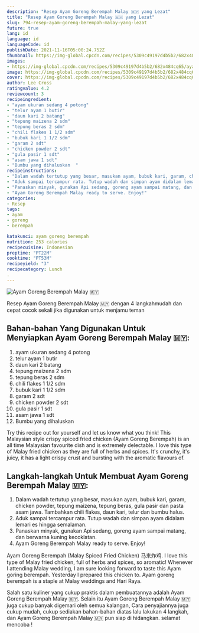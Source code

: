 ```yaml
---
description: "Resep Ayam Goreng Berempah Malay 🇲🇾 yang Lezat"
title: "Resep Ayam Goreng Berempah Malay 🇲🇾 yang Lezat"
slug: 794-resep-ayam-goreng-berempah-malay-yang-lezat
future: true
lang: id
language: id
languageCode: id
publishDate: 2021-11-16T05:00:24.752Z 
thumbnail: https://img-global.cpcdn.com/recipes/5309c49197d4b5b2/682x484cq65/ayam-goreng-berempah-malay-foto-resep-utama.png
images:
- https://img-global.cpcdn.com/recipes/5309c49197d4b5b2/682x484cq65/ayam-goreng-berempah-malay-foto-resep-utama.png
image: https://img-global.cpcdn.com/recipes/5309c49197d4b5b2/682x484cq65/ayam-goreng-berempah-malay-foto-resep-utama.png
cover: https://img-global.cpcdn.com/recipes/5309c49197d4b5b2/682x484cq65/ayam-goreng-berempah-malay-foto-resep-utama.png
author: Lee Cross
ratingvalue: 4.2
reviewcount: 3
recipeingredient:
- "ayam ukuran sedang 4 potong"
- "telur ayam 1 butir"
- "daun kari 2 batang"
- "tepung maizena 2 sdm"
- "tepung beras 2 sdm"
- "chili flakes 1 1/2 sdm"
- "bubuk kari 1 1/2 sdm"
- "garam 2 sdt"
- "chicken powder 2 sdt"
- "gula pasir 1 sdt"
- "asam jawa 1 sdt"
- "Bumbu yang dihaluskan  "
recipeinstructions:
- "Dalam wadah tertutup yang besar, masukan ayam, bubuk kari, garam, chicken powder, tepung maizena, tepung beras, gula pasir dan pasta asam jawa. Tambahkan chili flakes, daun kari, telur dan bumbu halus."
- "Aduk sampai tercampur rata. Tutup wadah dan simpan ayam didalam lemari es hingga semalaman."
- "Panaskan minyak, gunakan Api sedang, goreng ayam sampai matang, dan berwarna kuning kecoklatan."
- "Ayam Goreng Berempah Malay ready to serve. Enjoy!"
categories:
- Resep
tags:
- ayam
- goreng
- berempah

katakunci: ayam goreng berempah 
nutrition: 253 calories
recipecuisine: Indonesian
preptime: "PT22M"
cooktime: "PT53M"
recipeyield: "3"
recipecategory: Lunch
. 
---
```



![Ayam Goreng Berempah Malay 🇲🇾](https://img-global.cpcdn.com/recipes/5309c49197d4b5b2/682x484cq65/ayam-goreng-berempah-malay-foto-resep-utama.png)

Resep Ayam Goreng Berempah Malay 🇲🇾    dengan 4 langkahmudah dan cepat cocok sekali jika digunakan untuk menjamu teman

<!--inarticleads1-->

## Bahan-bahan Yang Digunakan Untuk Menyiapkan Ayam Goreng Berempah Malay 🇲🇾:

1. ayam ukuran sedang 4 potong
1. telur ayam 1 butir
1. daun kari 2 batang
1. tepung maizena 2 sdm
1. tepung beras 2 sdm
1. chili flakes 1 1/2 sdm
1. bubuk kari 1 1/2 sdm
1. garam 2 sdt
1. chicken powder 2 sdt
1. gula pasir 1 sdt
1. asam jawa 1 sdt
1. Bumbu yang dihaluskan  

Try this recipe out for yourself and let us know what you think! This Malaysian style crispy spiced fried chicken (Ayam Goreng Berempah) is an all time Malaysian favourite dish and is extremely delectable. I love this type of Malay fried chicken as they are full of herbs and spices. It&#39;s crunchy, it&#39;s juicy, it has a light crispy crust and bursting with the aromatic flavours of. 

<!--inarticleads2-->

## Langkah-langkah Untuk Membuat Ayam Goreng Berempah Malay 🇲🇾:

1. Dalam wadah tertutup yang besar, masukan ayam, bubuk kari, garam, chicken powder, tepung maizena, tepung beras, gula pasir dan pasta asam jawa. Tambahkan chili flakes, daun kari, telur dan bumbu halus.
1. Aduk sampai tercampur rata. Tutup wadah dan simpan ayam didalam lemari es hingga semalaman.
1. Panaskan minyak, gunakan Api sedang, goreng ayam sampai matang, dan berwarna kuning kecoklatan.
1. Ayam Goreng Berempah Malay ready to serve. Enjoy!


Ayam Goreng Berempah (Malay Spiced Fried Chicken) 马来炸鸡. I love this type of Malay fried chicken, full of herbs and spices, so aromatic! Whenever I attending Malay wedding, I am sure looking forward to taste this Ayam goring berempah. Yesterday I prepared this chicken to. Ayam goreng berempah is a staple at Malay weddings and Hari Raya. 

Salah satu kuliner yang cukup praktis dalam pembuatannya adalah  Ayam Goreng Berempah Malay 🇲🇾. Selain itu  Ayam Goreng Berempah Malay 🇲🇾  juga cukup banyak digemari oleh semua kalangan, Cara penyajiannya juga cukup mudah, cukup sediakan bahan-bahan diatas lalu lakukan 4 langkah, dan  Ayam Goreng Berempah Malay 🇲🇾  pun siap di hidangkan. selamat mencoba !
